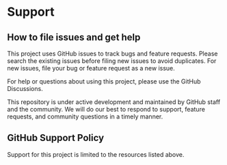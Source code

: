 # Support

## How to file issues and get help

This project uses GitHub issues to track bugs and feature requests.
Please search the existing issues before filing new issues to avoid duplicates.
For new issues, file your bug or feature request as a new issue.

For help or questions about using this project, please use the GitHub Discussions.

This repository is under active development and maintained by GitHub staff and the community.
We will do our best to respond to support, feature requests, and community questions in a timely manner.

## GitHub Support Policy

Support for this project is limited to the resources listed above.
